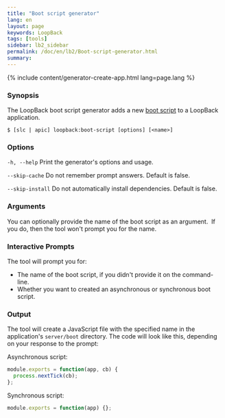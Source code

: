 ```yaml
---
title: "Boot script generator"
lang: en
layout: page
keywords: LoopBack
tags: [tools]
sidebar: lb2_sidebar
permalink: /doc/en/lb2/Boot-script-generator.html
summary:
---
```


{% include content/generator-create-app.html lang=page.lang %}

### Synopsis

The LoopBack boot script generator adds a new [boot script](/doc/{{page.lang}}/lb2/Defining-boot-scripts.html) to a LoopBack application.

```shell
$ [slc | apic] loopback:boot-script [options] [<name>]
```

### Options

`-h, --help`
Print the generator's options and usage.

`--skip-cache`
Do not remember prompt answers. Default is false.

`--skip-install`
Do not automatically install dependencies. Default is false.

### Arguments

You can optionally provide the name of the boot script as an argument.  If you do, then the tool won't prompt you for the name.

### Interactive Prompts

The tool will prompt you for:

* The name of the boot script, if you didn't provide it on the command-line.
* Whether you want to created an asynchronous or synchronous boot script.

### Output

The tool will create a JavaScript file with the specified name in the application's `server/boot` directory.
The code will look like this, depending on your response to the prompt:

Asynchronous script:

```javascript
module.exports = function(app, cb) {
  process.nextTick(cb);
};
```

Synchronous script:

```javascript
module.exports = function(app) {};
```
